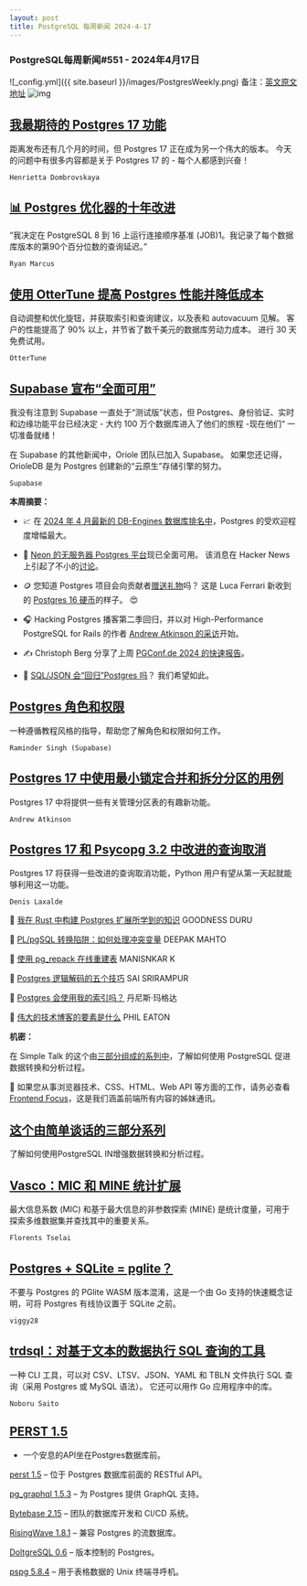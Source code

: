 ```yaml
---
layout: post
title: PostgreSQL 每周新闻 2024-4-17
---
```

### PostgreSQL每周新闻#551 - 2024年4月17日
![_config.yml]({{ site.baseurl }}/images/PostgresWeekly.png)
备注：[英文原文地址](https://postgresweekly.com/issues/551)
![img](https://res.cloudinary.com/cpress/image/upload/w_1280,e_sharpen:60,q_auto/qrnxqrhzcdpmtmn11slw.jpg)
## [我最期待的 Postgres 17 功能](https://postgresweekly.com/link/153913/web)
距离发布还有几个月的时间，但 Postgres 17 正在成为另一个伟大的版本。 今天的问题中有很多内容都是关于 Postgres 17 的 - 每个人都感到兴奋！


`Henrietta Dombrovskaya `
## [📊 Postgres 优化器的十年改进](https://postgresweekly.com/link/153914/web)
“我决定在 PostgreSQL 8 到 16 上运行连接顺序基准 (JOB)1。我记录了每个数据库版本的第90个百分位数的查询延迟。”


`Ryan Marcus `
## [使用 OtterTune 提高 Postgres 性能并降低成本](https://postgresweekly.com/link/153912/web)
自动调整和优化旋钮，并获取索引和查询建议，以及表和 autovacuum 见解。 客户的性能提高了 90% 以上，并节省了数千美元的数据库劳动力成本。 进行 30 天免费试用。


`OtterTune `
## [Supabase 宣布“全面可用”](https://postgresweekly.com/link/153915/web)
我没有注意到 Supabase 一直处于“测试版”状态，但 Postgres、身份验证、实时和边缘功能平台已经决定 - 大约 100 万个数据库进入了他们的旅程 -现在他们“ 一切准备就绪！

在 Supabase 的其他新闻中，Oriole 团队已加入 Supabase。 如果您还记得，OrioleDB 是为 Postgres 创建新的“云原生”存储引擎的努力。

`Supabase `

**本周摘要：**

*   📈 在 [2024 年 4 月最新的 DB-Engines 数据库排名中](https://postgresweekly.com/link/153918/web)，Postgres 的受欢迎程度增幅最大。

*   🚀 [Neon 的无服务器 Postgres 平台](https://postgresweekly.com/link/153919/web)现已全面可用。 该消息在 Hacker News 上引起了不小的[讨论](https://postgresweekly.com/link/153920/web)。


*   🪙 您知道 Postgres 项目会向贡献者[赠送礼物](https://postgresweekly.com/link/153921/web)吗？ 这是 Luca Ferrari 新收到的 [Postgres 16 硬币](https://postgresweekly.com/link/153922/web)的样子。 😍


*   🎧 Hacking Postgres 播客第二季回归，并以对 High-Performance PostgreSQL for Rails 的作者 [Andrew Atkinson 的采访](https://postgresweekly.com/link/153923/web)开始。


*   ✍️ Christoph Berg 分享了上周 [PGConf.de 2024 的快速报告](https://postgresweekly.com/link/153924/web)。

*   🙏 [SQL/JSON 会“回归”Postgres 吗](https://postgresweekly.com/link/153925/web)？ 我们希望如此。


## [Postgres 角色和权限](https://postgresweekly.com/link/153926/web)
一种遵循教程风格的指导，帮助您了解角色和权限如何工作。


`Raminder Singh (Supabase) `
## [Postgres 17 中使用最小锁定合并和拆分分区的用例](https://postgresweekly.com/link/153927/web)
Postgres 17 中将提供一些有关管理分区表的有趣新功能。


`Andrew Atkinson `
## [Postgres 17 和 Psycopg 3.2 中改进的查询取消](https://postgresweekly.com/link/153928/web)
Postgres 17 将获得一些改进的查询取消功能，Python 用户有望从第一天起就能够利用这一功能。


`Denis Laxalde `


📄 [我在 Rust 中构建 Postgres 扩展所学到的知识](https://postgresweekly.com/link/153929/web) GOODNESS DURU

📄 [PL/pgSQL 转换陷阱：如何处理冲突变量](https://postgresweekly.com/link/153930/web) DEEPAK MAHTO

📄 [使用 pg_repack 在线重建表](https://postgresweekly.com/link/153931/web) MANISNKAR K 

📄 [Postgres 逻辑解码的五个技巧](https://postgresweekly.com/link/153932/web) SAI SRIRAMPUR

📄 [Postgres 会使用我的索引吗？](https://postgresweekly.com/link/153933/web) 丹尼斯·玛格达

📄 [伟大的技术博客的要素是什么](https://postgresweekly.com/link/153934/web) PHIL EATON


**机密：**


在 Simple Talk 的这个由[三部分组成的系列中](https://postgresweekly.com/link/153935/web)，了解如何使用 PostgreSQL 促进数据转换和分析过程。

📧 如果您从事浏览器技术、CSS、HTML、Web API 等方面的工作，请务必查看 [Frontend Focus](https://postgresweekly.com/link/153936/web)，这是我们涵盖前端所有内容的姊妹通讯。


## [这个由简单谈话的三部分系列](https://postgresweekly.com/link/153935/web)
了解如何使用PostgreSQL IN增强数据转换和分析过程。


## [Vasco：MIC 和 MINE 统计扩展](https://postgresweekly.com/link/153937/web)
最大信息系数 (MIC) 和基于最大信息的非参数探索 (MINE) 是统计度量，可用于探索多维数据集并查找其中的重要关系。


`Florents Tselai `
## [Postgres + SQLite = pglite？](https://postgresweekly.com/link/153939/web)
不要与 Postgres 的 PGlite WASM 版本混淆，这是一个由 Go 支持的快速概念证明，可将 Postgres 有线协议置于 SQLite 之前。


`viggy28 `
## [trdsql：对基于文本的数据执行 SQL 查询的工具](https://postgresweekly.com/link/153941/web)
一种 CLI 工具，可以对 CSV、LTSV、JSON、YAML 和 TBLN 文件执行 SQL 查询（采用 Postgres 或 MySQL 语法）。 它还可以用作 Go 应用程序中的库。


`Noboru Saito `
## [PERST 1.5](https://postgresweekly.com/link/153943/web)
 - 一个安息的API坐在Postgres数据库前。


[perst 1.5](https://postgresweekly.com/link/153943/web) – 位于 Postgres 数据库前面的 RESTful API。

[pg_graphql 1.5.3](https://postgresweekly.com/link/153944/web) – 为 Postgres 提供 GraphQL 支持。

[Bytebase 2.15](https://postgresweekly.com/link/153945/web) – 团队的数据库开发和 CI/CD 系统。

[RisingWave 1.8.1](https://postgresweekly.com/link/153946/web) – 兼容 Postgres 的流数据库。

[DoltgreSQL 0.6](https://postgresweekly.com/link/153947/web) – 版本控制的 Postgres。

[pspg 5.8.4](https://postgresweekly.com/link/153948/web) – 用于表格数据的 Unix 终端寻呼机。
